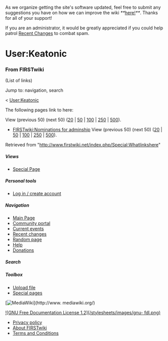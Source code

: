 As we organize getting the site's software updated, feel free to submit any
suggestions you have on how we can improve the wiki
_**_[here!](/index.php/User:Hallry/Suggestions "User:Hallry/Suggestions"
)_**_. Thanks for all of your support!

If you are an administrator, it would be greatly appreciated if you could help
patrol [Recent Changes](/index.php/Special:Recentchanges
"Special:Recentchanges" ) to combat spam.

# User:Keatonic

### From FIRSTwiki

(List of links)

Jump to: navigation, search

&lt; [User:Keatonic](/index.php?title=User:Keatonic&redirect=no
"User:Keatonic" )  

The following pages link to here:

View (previous 50) (next 50)
([20](/index.php?title=Special:Whatlinkshere/User:Keatonic&limit=20&from=0
"Special:Whatlinkshere/User:Keatonic" ) |
[50](/index.php?title=Special:Whatlinkshere/User:Keatonic&limit=50&from=0
"Special:Whatlinkshere/User:Keatonic" ) |
[100](/index.php?title=Special:Whatlinkshere/User:Keatonic&limit=100&from=0
"Special:Whatlinkshere/User:Keatonic" ) |
[250](/index.php?title=Special:Whatlinkshere/User:Keatonic&limit=250&from=0
"Special:Whatlinkshere/User:Keatonic" ) |
[500](/index.php?title=Special:Whatlinkshere/User:Keatonic&limit=500&from=0
"Special:Whatlinkshere/User:Keatonic" )).

  * [FIRSTwiki:Nominations for adminship](/index.php/FIRSTwiki:Nominations_for_adminship "FIRSTwiki:Nominations for adminship" )
View (previous 50) (next 50)
([20](/index.php?title=Special:Whatlinkshere/User:Keatonic&limit=20&from=0
"Special:Whatlinkshere/User:Keatonic" ) |
[50](/index.php?title=Special:Whatlinkshere/User:Keatonic&limit=50&from=0
"Special:Whatlinkshere/User:Keatonic" ) |
[100](/index.php?title=Special:Whatlinkshere/User:Keatonic&limit=100&from=0
"Special:Whatlinkshere/User:Keatonic" ) |
[250](/index.php?title=Special:Whatlinkshere/User:Keatonic&limit=250&from=0
"Special:Whatlinkshere/User:Keatonic" ) |
[500](/index.php?title=Special:Whatlinkshere/User:Keatonic&limit=500&from=0
"Special:Whatlinkshere/User:Keatonic" )).

Retrieved from "<http://www.firstwiki.net/index.php/Special:Whatlinkshere>"

##### Views

  * [Special Page](/index.php/Special:Whatlinkshere/User:Keatonic)

##### Personal tools

  * [Log in / create account](/index.php?title=Special:Userlogin&returnto=Special:Whatlinkshere)

[](/index.php/Main_Page "Main Page" )

##### Navigation

  * [Main Page](/index.php/Main_Page)
  * [Community portal](/index.php/FIRSTwiki:Community_portal)
  * [Current events](/index.php/Current_events)
  * [Recent changes](/index.php/Special:Recentchanges)
  * [Random page](/index.php/Special:Random)
  * [Help](/index.php/FIRSTwiki:Help)
  * [Donations](/index.php/FIRSTwiki:Site_support)

##### Search



##### Toolbox

  * [Upload file](/index.php/Special:Upload)
  * [Special pages](/index.php/Special:Specialpages)

[![MediaWiki](/skins/common/images/poweredby_mediawiki_88x31.png)](http://www.
mediawiki.org/)

[![GNU Free Documentation License 1.2](/stylesheets/images/gnu-
fdl.png)](http://www.gnu.org/copyleft/fdl.html)

  * [Privacy policy](/index.php/FIRSTwiki:Privacy_policy "FIRSTwiki:Privacy policy" )
  * [About FIRSTwiki](/index.php/FIRSTwiki:About "FIRSTwiki:About" )
  * [Terms and Conditions](/index.php/FIRSTwiki:Terms_and_conditions "FIRSTwiki:Terms and conditions" )

